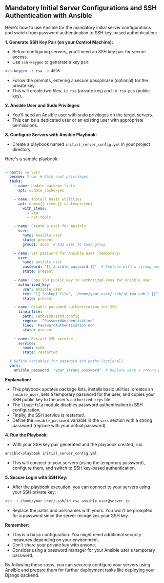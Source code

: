 ## Mandatory Initial Server Configurations and SSH Authentication with Ansible

Here's how to use Ansible for the mandatory initial server configurations and switch from password authentication to SSH key-based authentication:

**1. Generate SSH Key Pair (on your Control Machine):**

* Before configuring servers, you'll need an SSH key pair for secure access.
* Use `ssh-keygen` to generate a key pair:

```bash
ssh-keygen -t rsa -b 4096
```

* Follow the prompts, entering a secure passphrase (optional) for the private key.
* This will create two files: `id_rsa` (private key) and `id_rsa.pub` (public key).

**2. Ansible User and Sudo Privileges:**

* You'll need an Ansible user with sudo privileges on the target servers.
* This can be a dedicated user or an existing user with appropriate permissions.

**3. Configure Servers with Ansible Playbook:**

* Create a playbook named `initial_server_config.yml` in your project directory.

Here's a sample playbook:

```yaml
---
- hosts: servers
  become: true  # Gain root privileges
  tasks:
    - name: Update package lists
      apt: update_cache=yes

    - name: Install basic utilities
      apt: name={{ item }} state=present
        with_items:
          - vim
          - net-tools

    - name: Create a user for Ansible
      user:
        name: ansible_user
        state: present
        groups: sudo  # Add user to sudo group

    - name: Set password for Ansible user (temporary)
      user:
        name: ansible_user
        password: "{{ ansible_password }}"  # Replace with a strong password
        state: present

    - name: Copy SSH public key to authorized_keys for Ansible user
      authorized_key:
        user: ansible_user
        key: "{{ lookup('file', '/home/your_user/.ssh/id_rsa.pub') }}"  # Replace with your path
        state: present

    - name: Disable password authentication for SSH
      lineinfile:
        path: /etc/ssh/sshd_config
        regexp: '^PasswordAuthentication'
        line: 'PasswordAuthentication no'
        state: present

    - name: Restart SSH service
      service:
        name: sshd
        state: restarted

  # Define variables for password and paths (optional)
  vars:
    ansible_password: "your_strong_password"  # Replace with a strong password
```

**Explanation:**

* This playbook updates package lists, installs basic utilities, creates an `ansible_user`, sets a temporary password for the user, and copies your SSH public key to the user's `authorized_keys` file.
* The `lineinfile` module disables password authentication in SSH configuration.
* Finally, the SSH service is restarted.
* Define the `ansible_password` variable in the `vars` section with a strong password (replace with your actual password).

**4. Run the Playbook:**

* With your SSH key pair generated and the playbook created, run:

```bash
ansible-playbook initial_server_config.yml
```

* This will connect to your servers (using the temporary password), configure them, and switch to SSH key-based authentication.

**5. Secure Login with SSH Key:**

* After the playbook execution, you can connect to your servers using your SSH private key:

```bash
ssh -i /home/your_user/.ssh/id_rsa ansible_user@server_ip
```

* Replace the paths and usernames with yours. You won't be prompted for a password since the server recognizes your SSH key.

**Remember:**

* This is a basic configuration. You might need additional security measures depending on your environment.
* Don't share your private key with anyone.
* Consider using a password manager for your Ansible user's temporary password.

By following these steps, you can securely configure your servers using Ansible and prepare them for further deployment tasks like deploying your Django backend.
